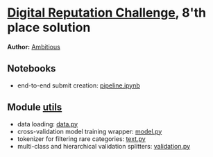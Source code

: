 # [Digital Reputation Challenge](https://boosters.pro/championship/digital_reputation_challenge/overview), 8'th place solution
**Author:** [Ambitious](https://boosters.pro/user/Ambitious)

## Notebooks

* end-to-end submit creation: [pipeline.ipynb](https://github.com/KhrylchenkoKirill/digital_reputation/blob/master/pipeline.ipynb)

## Module [utils](https://github.com/KhrylchenkoKirill/digital_reputation/blob/master/utils/)

* data loading: [data.py](https://github.com/KhrylchenkoKirill/digital_reputation/blob/master/utils/data.py)
* cross-validation model training wrapper: [model.py](https://github.com/KhrylchenkoKirill/digital_reputation/blob/master/utils/models.py)
* tokenizer for filtering rare categories: [text.py](https://github.com/KhrylchenkoKirill/digital_reputation/blob/master/utils/text.py)
* multi-class and hierarchical validation splitters: [validation.py](https://github.com/KhrylchenkoKirill/digital_reputation/blob/master/utils/validation.py)
